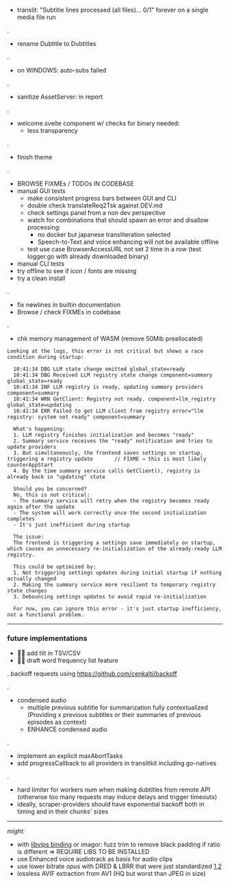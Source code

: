 - translit: "Subtitle lines processed (all files)... 0/1" forever on a single media file run

.
-  rename Dubtitle to Dubtitles

.
- on WINDOWS: auto-subs failed

.
- sanitize AssetServer: in report

.
- welcome.svelte component w/ checks for binary needed:
  - less transparency

.
- finish theme

.
- BROWSE FIXMEs / TODOs IN CODEBASE
- manual GUI tests
  - make consistent progress bars between GUI and CLI
  - double check translateReq2Tsk against DEV.md
  - check settings panel from a non dev perspective
  - watch for combinations that should spawn an error and disallow processing:
    - no docker but japanese transliteration selected
    - Speech-to-Text and voice enhancing will not be available offline
  - test use case BrowserAccessURL not set 2 time in a row (test logger.go with already downloaded binary)
- manual CLI tests
- try offline to see if icon / fonts are missing
- try a clean install

.

- fix newlines in builtin documentation
- Browse / check FIXMEs in codebase

.

- chk memory management of WASM (remove 50Mib preallocated)




```
Looking at the logs, this error is not critical but shows a race condition during startup:

  10:41:34 DBG LLM state change emitted global_state=ready
  10:41:34 DBG Received LLM registry state change component=summary global_state=ready
  10:41:34 INF LLM registry is ready, updating summary providers component=summary
  10:41:34 WRN GetClient: Registry not ready. component=llm_registry global_state=updating
  10:41:34 ERR Failed to get LLM client from registry error="llm registry: system not ready" component=summary

  What's happening:
  1. LLM registry finishes initialization and becomes "ready"
  2. Summary service receives the "ready" notification and tries to update providers
  3. But simultaneously, the frontend saves settings on startup, triggering a registry update 		// FIXME → this is most likely counterAppStart
  4. By the time summary service calls GetClient(), registry is already back in "updating" state

  Should you be concerned?
  No, this is not critical:
  - The summary service will retry when the registry becomes ready again after the update
  - The system will work correctly once the second initialization completes
  - It's just inefficient during startup

  The issue:
  The frontend is triggering a settings save immediately on startup, which causes an unnecessary re-initialization of the already-ready LLM registry.

  This could be optimized by:
  1. Not triggering settings updates during initial startup if nothing actually changed
  2. Making the summary service more resilient to temporary registry state changes
  3. Debouncing settings updates to avoid rapid re-initialization

  For now, you can ignore this error - it's just startup inefficiency, not a functional problem.

```


<hr>

### future implementations

- 🚧🚧 add tlit in TSV/CSV
- 🚧🚧 draft word frequency list feature

.
backoff requests using https://github.com/cenkalti/backoff

.
- condensed audio
  - multiple previous subtitle for summarization fully contextualized (Providing x previous subtitles or their summaries of previous episodes as context)
  - ENHANCE condensed audio

.

- implement an explicit maxAbortTasks
- add progressCallback to all providers in translitkit including go-natives

.
- hard limiter for workers num when making dubtitles from remote API (otherwise too many requests may induce delays and trigger timeouts)
- ideally, scraper-providers should have exponential backoff both in timing and in their chunks' sizes

<hr>

*might:*

- with [libvips binding](https://github.com/h2non/bimg) or imagor: fuzz trim to remove black padding if ratio is different => REQUIRE LIBS TO BE INSTALLED
- use Enhanced voice audiotrack as basis for audio clips
- use lower bitrate opus with DRED & LBRR that were just standardized [1](https://opus-codec.org/),[2](https://datatracker.ietf.org/doc/draft-ietf-mlcodec-opus-extension/)
- lossless AVIF extraction from AV1 (HQ but worst than JPEG in size)

